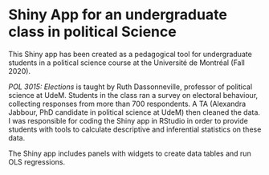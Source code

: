 # Shiny App for an undergraduate class in political Science

This Shiny app has been created as a pedagogical tool for undergraduate students in a political science course at the Université de Montréal (Fall 2020). 

_POL 3015: Elections_ is taught by Ruth Dassonneville, professor of political science at UdeM. Students in the class ran a survey on electoral behaviour, collecting responses from more than 700 respondents. A TA (Alexandra Jabbour, PhD candidate in political science at UdeM) then cleaned the data. I was responsible for coding the Shiny app in RStudio in order to provide students with tools to calculate descriptive and inferential statistics on these data. 

The Shiny app includes panels with widgets to create data tables and run OLS regressions.
